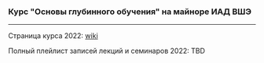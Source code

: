 ### Курс "Основы глубинного обучения" на майноре ИАД ВШЭ
___

Страница курса 2022: [wiki](http://wiki.cs.hse.ru/%D0%9E%D1%81%D0%BD%D0%BE%D0%B2%D1%8B_%D0%B3%D0%BB%D1%83%D0%B1%D0%B8%D0%BD%D0%BD%D0%BE%D0%B3%D0%BE_%D0%BE%D0%B1%D1%83%D1%87%D0%B5%D0%BD%D0%B8%D1%8F)

Полный плейлист записей лекций и семинаров 2022: TBD 
